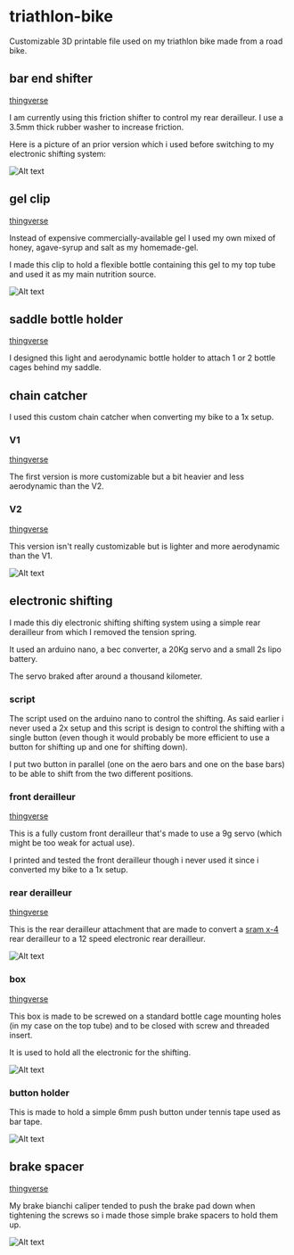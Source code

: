 # triathlon-bike
Customizable 3D printable file used on my triathlon bike made from a road bike.

## bar end shifter

[thingverse](https://www.thingiverse.com/thing:4462070)

I am currently using this friction shifter to control my rear derailleur. I use a 3.5mm thick rubber washer to increase friction.

Here is a picture of an prior version which i used before switching to my electronic shifting system:

![Alt text](./.images/_old_shifter.jpg?raw=true "old bar end shifter")

## gel clip

[thingverse](https://www.thingiverse.com/thing:4445370)

Instead of expensive commercially-available gel I used my own mixed of honey, agave-syrup and salt as my homemade-gel.

I made this clip to hold a flexible bottle containing this gel to my top tube and used it as my main nutrition source.

![Alt text](./.images/clip.jpg?raw=true "gel clip")

## saddle bottle holder

[thingverse](https://www.thingiverse.com/thing:4445349)

I designed this light and aerodynamic bottle holder to attach 1 or 2 bottle cages behind my saddle.

## chain catcher

I used this custom chain catcher when converting my bike to a 1x setup.

### V1

[thingverse](https://www.thingiverse.com/thing:4445369)

The first version is more customizable but a bit heavier and less aerodynamic than the V2.

### V2

[thingverse](https://www.thingiverse.com/thing:4445368)

This version isn't really customizable but is lighter and more aerodynamic than the V1.

![Alt text](./.images/chain_catcher_v2.jpg?raw=true "chain catcher v2")

## electronic shifting

I made this diy electronic shifting shifting system using a simple rear derailleur from which I removed the tension spring.

It used an arduino nano, a bec converter, a 20Kg servo and a small 2s lipo battery.

The servo braked after around a thousand kilometer.

### script

The script used on the arduino nano to control the shifting. As said earlier i never used a 2x setup and this script is design to control the shifting with a single button (even though it would probably be more efficient to use a button for shifting up and one for shifting down).

I put two button in parallel  (one on the aero bars and one on the base bars) to be able to shift from the two different positions.

### front derailleur

[thingverse](https://www.thingiverse.com/thing:4445362)

This is a fully custom front derailleur that's made to use a 9g servo (which might be too weak for actual use).

I printed and tested the front derailleur though i never used it since i converted my bike to a 1x setup.

### rear derailleur

[thingverse](https://www.thingiverse.com/thing:4445350)

This is the rear derailleur attachment that are made to convert a [sram x-4](https://www.sram.com/en/sram/models/rd-x4-a1) rear derailleur to a 12 speed electronic rear derailleur.

![Alt text](./.images/rear_derailleur.jpg?raw=true "rear derailleur")

### box

[thingverse](https://www.thingiverse.com/thing:4445356)

This box is made to be screwed on a standard bottle cage mounting holes (in my case on the top tube) and to be closed with screw and threaded insert.

It is used to hold all the electronic for the shifting.

![Alt text](./.images/box.jpg?raw=true "box")

### button holder

This is made to hold a simple 6mm push button under tennis tape used as bar tape.

![Alt text](./.images/button.jpg?raw=true "button")

## brake spacer

[thingverse](https://www.thingiverse.com/thing:4445364)

My brake bianchi caliper tended to push the brake pad down when tightening the screws so i made those simple brake spacers to hold them up.

![Alt text](./.images/brake_spacers.jpg?raw=true "brake spacers")
